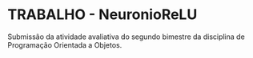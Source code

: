 # TRABALHO - NeuronioReLU

Submissão da atividade avaliativa do segundo bimestre da disciplina de Programação Orientada a Objetos.
